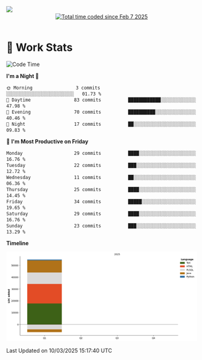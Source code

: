 <img src="https://capsule-render.vercel.app/api?type=waving&color=E0D7C8&height=200&section=header&text=Jeong8333&animation=fadeIn&fontColor=6D4930&fontSize=65&fontAlignY=60&stroke=6D4930&strokeWidth=3" />

<div align = center>
<a href="https://wakatime.com/@9207cd9b-e0ca-4b15-bb6a-6ad0a31854f8"><img src="https://wakatime.com/badge/user/9207cd9b-e0ca-4b15-bb6a-6ad0a31854f8.svg" alt="Total time coded since Feb 7 2025" /></a>
</div>
<br>

# 📝 **Work Stats**


<!--START_SECTION:waka-->
![Code Time](http://img.shields.io/badge/Code%20Time-7%20hrs%2058%20mins-blue)

**I'm a Night 🦉** 

```text
🌞 Morning                3 commits           ░░░░░░░░░░░░░░░░░░░░░░░░░   01.73 % 
🌆 Daytime                83 commits          ████████████░░░░░░░░░░░░░   47.98 % 
🌃 Evening                70 commits          ██████████░░░░░░░░░░░░░░░   40.46 % 
🌙 Night                  17 commits          ██░░░░░░░░░░░░░░░░░░░░░░░   09.83 % 
```
📅 **I'm Most Productive on Friday** 

```text
Monday                   29 commits          ████░░░░░░░░░░░░░░░░░░░░░   16.76 % 
Tuesday                  22 commits          ███░░░░░░░░░░░░░░░░░░░░░░   12.72 % 
Wednesday                11 commits          ██░░░░░░░░░░░░░░░░░░░░░░░   06.36 % 
Thursday                 25 commits          ████░░░░░░░░░░░░░░░░░░░░░   14.45 % 
Friday                   34 commits          █████░░░░░░░░░░░░░░░░░░░░   19.65 % 
Saturday                 29 commits          ████░░░░░░░░░░░░░░░░░░░░░   16.76 % 
Sunday                   23 commits          ███░░░░░░░░░░░░░░░░░░░░░░   13.29 % 
```


**Timeline**

![Lines of Code chart](https://raw.githubusercontent.com/Jeong8333/Jeong8333/main/assets/bar_graph.png)


 Last Updated on 10/03/2025 15:17:40 UTC
<!--END_SECTION:waka-->

